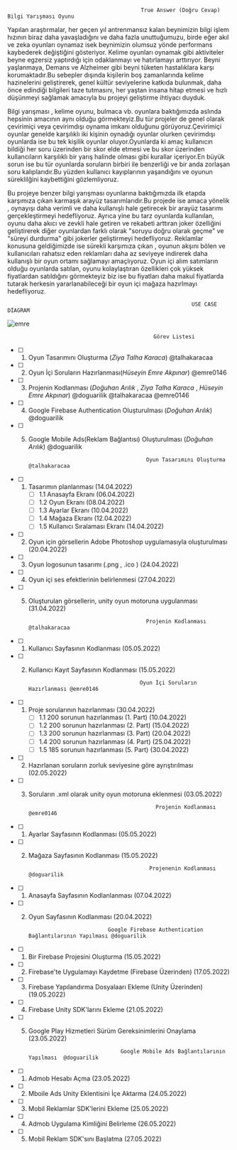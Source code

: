                                               True Answer (Doğru Cevap) Bilgi Yarışması Oyunu 

Yapılan araştırmalar, her geçen yıl antrenmansız kalan beynimizin bilgi işlem hızının biraz daha yavaşladığını ve daha fazla unuttuğumuzu, birde eğer akıl ve zeka oyunları oynamaz isek beynimizin olumsuz yönde performans kaybederek değiştiğini gösteriyor. Kelime oyunları oynamak gibi aktiviteler beyne egzersiz yaptırdığı için odaklanmayı ve hatırlamayı arttırıyor. Beyni yaşlanmaya, Demans ve Alzheimer gibi beyni tüketen hastalıklara karşı korumaktadır.Bu sebepler dışında kişilerin boş zamanlarında kelime hazinelerini geliştirerek, genel kültür seviyelerine katkıda bulunmak, daha önce edindiği bilgileri taze tutmasını, her yaştan insana hitap etmesi ve hızlı düşünmeyi sağlamak amacıyla bu projeyi geliştirme ihtiyacı duyduk.

Bilgi yarışması , kelime oyunu, bulmaca vb. oyunlara baktığımızda aslında hepsinin amacının aynı olduğu görmekteyiz.Bu tür projeler de  genel olarak çevirimiçi veya çevirimdışı oynama imkanı olduğunu görüyoruz.Çevirimiçi oyunlar genelde karşılıklı iki kişinin oynadığı oyunlar olurken çevirimdışı oyunlarda ise bu tek kişilik oyunlar oluyor.Oyunlarda ki amaç kullanıcın bildiği her soru üzerinden bir skor elde etmesi ve bu skor üzerinden kullancıların karşılıklı bir yarış halinde olması gibi kurallar içeriyor.En büyük sorun ise bu tür oyunlarda soruların birbiri ile benzerliği ve bir anda zorlaşan soru kalıplarıdır.Bu yüzden kullanıcı kayıplarının yaşandığını ve oyunun süreklilğini kaybettiğini gözlemliyoruz. 

Bu projeye benzer bilgi yarışması oyunlarına baktığımızda ilk etapda karşımıza çıkan karmaşık arayüz tasarımlarıdır.Bu projede ise amaca yönelik , oynayışı  daha verimli ve daha kullanışlı hale getirecek bir arayüz tasarımı gerçekleştirmeyi hedefliyoruz. Ayrıca yine bu tarz oyunlarda kullanılan, oyunu daha akıcı ve zevkli hale getiren  ve rekabeti arttıran joker özelliğini geliştirerek diğer oyunlardan farklı olarak "soruyu doğru olarak geçme" ve "süreyi durdurma" gibi jokerler geliştirmeyi hedefliyoruz. Reklamlar konusuna geldiğimizde ise sürekli karşımıza çıkan , oyunun akşını bölen ve kullanıcıları rahatsız eden reklamları daha az seviyeye indirerek daha kullanışlı bir oyun ortamı sağlamayı amaçlıyoruz. Oyun içi alım satımların olduğu oyunlarda  satılan, oyunu kolaylaştıran özellikleri çok yüksek fiyatlardan satıldığını görmekteyiz biz ise bu fiyatları daha makul fiyatlarda tutarak herkesin yararlanabileceği bir oyun içi mağaza hazırlmayı hedefliyoruz.
                 
                                                              USE CASE DİAGRAM

![emre](https://user-images.githubusercontent.com/78305632/158360059-d58dc773-1102-417b-b9ce-6d76b99c1739.jpeg)

                                                  Görev Listesi
- [ ] 1. Oyun Tasarımını Oluşturma (*Ziya Talha Karaca*) @talhakaracaa 
- [ ] 2. Oyun İçi Soruların Hazırlanması(*Hüseyin Emre Akpınar*) @emre0146 
- [ ] 3. Projenin Kodlanması (*Doğuhan Arılık* , *Ziya Talha Karaca*  ,  *Hüseyin Emre Akpınar*) @doguarilik @talhakaracaa  @emre0146 
- [ ]  4. Google Firebase  Authentication Oluşturulması (*Doğuhan Arılık*) @doguarilik 
- [ ]  5. Google Mobile Ads(Reklam Bağlantısı) Oluşturulması (*Doğuhan Arılık*) @doguarilik


                                               Oyun Tasarımını Oluşturma @talhakaracaa
                                     
- [ ] 1. Tasarımın planlanması  (14.04.2022)
     - [ ] 1.1 Anasayfa Ekranı (06.04.2022)
     - [ ] 1.2 Oyun Ekranı (08.04.2022)
     - [ ] 1.3 Ayarlar Ekranı (10.04.2022)
     - [ ] 1.4 Mağaza Ekranı (12.04.2022)
     - [ ] 1.5 Kullanıcı Sıralaması Ekranı (14.04.2022)
- [ ] 2. Oyun için görsellerin Adobe Photoshop uygulamasıyla oluşturulması (20.04.2022) 
- [ ] 3. Oyun logosunun tasarımı (.png , .ico ) (24.04.2022)
- [ ] 4. Oyun içi ses efektlerinin belirlenmesi (27.04.2022)
- [ ] 5. Oluşturulan görsellerin, unity oyun motoruna uygulanması (31.04.2022)
                                     
                                              Projenin Kodlanması @talhakaracaa
                                     
- [ ] 1. Kullanıcı Sayfasının Kodlanması (05.05.2022)
- [ ] 2. Kullanıcı Kayıt Sayfasının Kodlanması (15.05.2022)

                                            Oyun İçi Soruların Hazırlanması @emre0146
                                     
- [ ] 1. Proje sorularının hazırlanması (30.04.2022)
     - [ ] 1.1 200 sorunun hazırlanması (1. Part) (10.04.2022)
     - [ ] 1.2 200 sorunun hazırlanması (2. Part) (15.04.2022)
     - [ ] 1.3 200 sorunun hazırlanması (3. Part) (20.04.2022)
     - [ ] 1.4 200 sorunun hazırlanması (4. Part) (25.04.2022)
     - [ ] 1.5 185 sorunun hazırlanması (5. Part) (30.04.2022)
- [ ] 2. Hazırlanan soruların zorluk seviyesine göre ayrıştırılması (02.05.2022)
- [ ] 3. Soruların .xml olarak unity oyun motoruna eklenmesi (03.05.2022)

  
                                                 Projenin Kodlanması @emre0146

- [ ] 1. Ayarlar Sayfasının Kodlanması (05.05.2022)
- [ ] 2. Mağaza Sayfasının Kodlanması (15.05.2022)

                                               Projenenin Kodlanması @doguarilik


- [ ] 1. Anasayfa Sayfasının Kodlanlanması (07.04.2022)
- [ ] 2. Oyun Sayfasının Kodlanması (20.04.2022)

                                               

                                  Google Firebase Authentication Bağlantılarının Yapılması @doguarilik
                                                          
                                                          
- [ ] 1. Bir Firebase Projesini Oluşturma (15.05.2022)
- [ ] 2. Firebase'te Uygulamayı Kaydetme (Firebase Üzerinden) (17.05.2022)
- [ ] 3. Firebase Yapılandırma Dosyalaarı Ekleme (Unity Üzerinden) (19.05.2022)
- [ ] 4. Firebase Unity SDK'larını Ekleme (21.05.2022)
- [ ] 5. Google Play Hizmetleri Sürüm Gereksinimlerini Onaylama (23.05.2022)



                                      Google Mobile Ads Bağlantılarının Yapılması  @doguarilik
                                                       
                                                       
- [ ] 1. Admob Hesabı Açma (23.05.2022)
- [ ] 2. Mboile Ads Unity Eklentisini İçe Aktarma (24.05.2022)
- [ ] 3. Mobil Reklamlar SDK'lerini Ekleme (25.05.2022)
- [ ] 4. Admob Uygulama Kimliğini Belirleme (26.05.2022)
- [ ] 5. Mobil Reklam SDK'sını Başlatma (27.05.2022)


